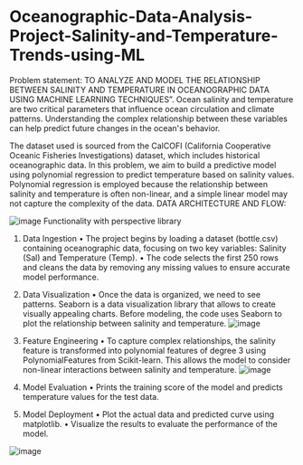 # Oceanographic-Data-Analysis-Project-Salinity-and-Temperature-Trends-using-ML
Problem statement: TO ANALYZE AND MODEL THE RELATIONSHIP BETWEEN SALINITY AND TEMPERATURE IN OCEANOGRAPHIC DATA USING MACHINE LEARNING TECHNIQUES”. Ocean salinity and temperature are two critical parameters that influence ocean circulation and climate patterns. Understanding the complex relationship between these variables can help predict future changes in the ocean's behavior.

The dataset used is sourced from the CalCOFI (California Cooperative Oceanic Fisheries Investigations) dataset, which includes historical oceanographic data. In this problem, we aim to build a predictive model using polynomial regression to predict temperature based on salinity values. Polynomial regression is employed because the relationship between salinity and temperature is often non-linear, and a simple linear model may not capture the complexity of the data.
DATA ARCHITECTURE AND FLOW:

![image](https://github.com/user-attachments/assets/8c6b8f43-a3b7-4ae4-8eb8-577e9b36c976) 
Functionality with perspective library 
1.	Data Ingestion 
•	The project begins by loading a dataset (bottle.csv) containing oceanographic data, focusing on two key variables: Salinity (Sal) and Temperature (Temp).
•	The code selects the first 250 rows and cleans the data by removing any missing values to ensure accurate model performance.

2.	Data Visualization 
•	Once the data is organized, we need to see patterns. Seaborn is a data visualization library that allows to create visually appealing charts. Before modeling, the code uses Seaborn to plot the relationship between salinity and temperature.
![image](https://github.com/user-attachments/assets/988fc465-f57c-4133-863e-7aef04ab95d9)

3.	Feature Engineering
•	To capture complex relationships, the salinity feature is transformed into polynomial features of degree 3 using PolynomialFeatures from Scikit-learn. This allows the model to consider non-linear interactions between salinity and temperature.
![image](https://github.com/user-attachments/assets/3a118edf-cfa7-45f1-b8c9-1159a6581ddd)

4.	Model Evaluation
•	Prints the training score of the model and predicts temperature values for the test data.

5.	Model Deployment
•	Plot the actual data and predicted curve using matplotlib.
•	Visualize the results to evaluate the performance of the model.

![image](https://github.com/user-attachments/assets/e909651c-72a8-4cdf-9f83-b38c89c060e6)
